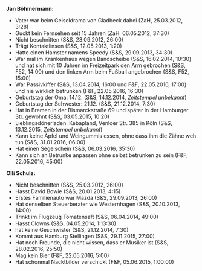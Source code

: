 **Jan Böhmermann:**
- Vater war beim Geiseldrama von Gladbeck dabei (ZaH, 25.03.2012, 3:28)
- Guckt kein Fernsehen seit 15 Jahren (ZaH, 06.05.2012, 37:30)
- Nicht beschnitten (S&S, 23.09.2012, 26:00)
- Trägt Kontaktlinsen (S&S, 12.05.2013, 1:20)
- Hatte einen Hamster namens Speedy (S&S, 29.09.2013, 34:30)
- War mal im Krankenhaus wegen Bandscheibe (S&S, 16.02.2014, 10:30) und hat sich mit 10 Jahren im Freizeitpark den Arm gebrochen (S&S, F52, 14:00) und den linken Arm beim Fußball angebrochen (S&S, F52, 15:00)
- War Passivkiffer (S&S, 13.04.2014, 16:00 und F&F, 22.05.2016, 17:00) und nie wirklich betrunken (F&F, 22.05.2016, 16:30)
- Geburtstag der Oma: 14.12. (S&S, 14.12.2014, *Zeitstempel unbekannt*)
- Geburtstag der Schwester: 21.12. (S&S, 21.12.2014, 7:30)
- Hat in Bremen in der Bismarckstraße 69 und später in der Hamburger Str. gewohnt (S&S, 03.05.2015, 10:20)
- Lieblingsdönerladen: Kebapland, Venloer Str. 385 in Köln (S&S, 13.12.2015, *Zeitstempel unbekannt*)
- Kann keine Äpfel und Weingummis essen, ohne dass ihm die Zähne weh tun (S&S, 31.01.2016, 06:00)
- Hat einen Segelschein (S&S, 06.03.2016, 35:30)
- Kann sich an Betrunke anpassen ohne selbst betrunken zu sein (F&F, 22.05.2016, 45:00)

**Olli Schulz:**
- Nicht beschnitten (S&S, 25.03.2012, 26:00)
- Hasst David Bowie (S&S, 20.01.2013, 4:15)
- Erstes Familienauto war Mazda (S&S, 29.09.2013, 26:00)
- Hat denselben Steuerberater wie Westernhagen (S&S, 20.10.2013, 14:00)
- Trinkt im Flugzeug Tomatensaft (S&S, 06.04.2014, 49:00)
- Hasst Clowns (S&S, 04.05.2014, 1:13:30)
- hat keine Geschwister (S&S, 21.12.2014, 7:30)
- Kommt aus Hamburg Stellingen (S&S, 29.11.2015, 27:00)
- Hat noch Freunde, die nicht wissen, dass er Musiker ist (S&S, 28.02.2016, 25:50)
- Mag kein Bier (F&F, 22.05.2016, 5:00)
- Hat schonmal Nacktbilder verschickt (F&F, 05.06.2015, 1:00:00)
